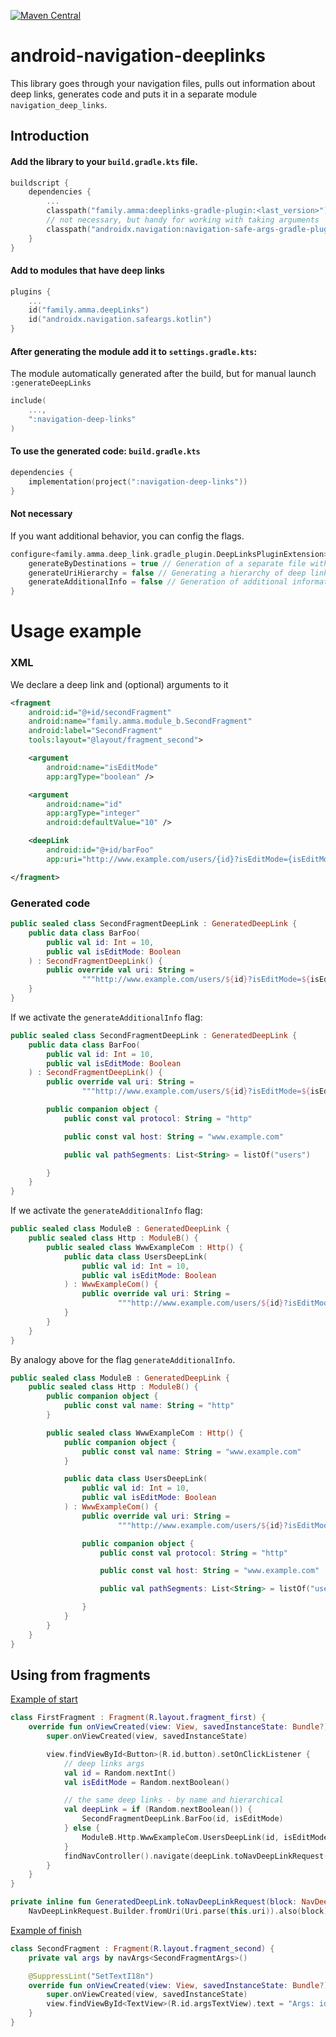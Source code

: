 [![Maven Central](https://maven-badges.herokuapp.com/maven-central/family.amma/deeplinks-gradle-plugin/badge.svg?style=plastic)](https://maven-badges.herokuapp.com/maven-central/family.amma/deeplinks-gradle-plugin)

# android-navigation-deeplinks
This library goes through your navigation files, pulls out information about deep links, generates code and puts it in a separate module `navigation_deep_links`.

## Introduction
#### Add the library to your `build.gradle.kts` file.
```kotlin
buildscript {
    dependencies {
        ...
        classpath("family.amma:deeplinks-gradle-plugin:<last_version>")
        // not necessary, but handy for working with taking arguments
        classpath("androidx.navigation:navigation-safe-args-gradle-plugin:2.3.5")
    }
}
```
#### Add to modules that have deep links
```kotlin
plugins {
    ...
    id("family.amma.deepLinks")
    id("androidx.navigation.safeargs.kotlin")
}
```
#### After generating the module add it to `settings.gradle.kts`:
The module automatically generated after the build, but for manual launch `:generateDeepLinks`
```kotlin
include(
    ...,
    ":navigation-deep-links"
)
```
#### To use the generated code: `build.gradle.kts`
```kotlin
dependencies {
    implementation(project(":navigation-deep-links"))
}
```
#### Not necessary 
If you want additional behavior, you can config the flags. 
```kotlin
configure<family.amma.deep_link.gradle_plugin.DeepLinksPluginExtension> {
    generateByDestinations = true // Generation of a separate file with deep links for each destination. 
    generateUriHierarchy = false // Generating a hierarchy of deep links based on their url.
    generateAdditionalInfo = false // Generation of additional information for all types of generation: names, protocol, host and path segments.
}
```

# Usage example
### XML
We declare a deep link and (optional) arguments to it
```xml
<fragment
    android:id="@+id/secondFragment"
    android:name="family.amma.module_b.SecondFragment"
    android:label="SecondFragment"
    tools:layout="@layout/fragment_second">

    <argument
        android:name="isEditMode"
        app:argType="boolean" />

    <argument
        android:name="id"
        app:argType="integer"
        android:defaultValue="10" />

    <deepLink
        android:id="@+id/barFoo"
        app:uri="http://www.example.com/users/{id}?isEditMode={isEditMode}" />

</fragment>
```
### Generated code
```kotlin
public sealed class SecondFragmentDeepLink : GeneratedDeepLink {
    public data class BarFoo(
        public val id: Int = 10,
        public val isEditMode: Boolean
    ) : SecondFragmentDeepLink() {
        public override val uri: String =
                """http://www.example.com/users/${id}?isEditMode=${isEditMode}"""
    }
}
```
If we activate the `generateAdditionalInfo` flag:
```kotlin
public sealed class SecondFragmentDeepLink : GeneratedDeepLink {
    public data class BarFoo(
        public val id: Int = 10,
        public val isEditMode: Boolean
    ) : SecondFragmentDeepLink() {
        public override val uri: String =
                """http://www.example.com/users/${id}?isEditMode=${isEditMode}"""

        public companion object {
            public const val protocol: String = "http"

            public const val host: String = "www.example.com"

            public val pathSegments: List<String> = listOf("users")

        }
    }
}
```

If we activate the `generateAdditionalInfo` flag:
```kotlin
public sealed class ModuleB : GeneratedDeepLink {
    public sealed class Http : ModuleB() {
        public sealed class WwwExampleCom : Http() {
            public data class UsersDeepLink(
                public val id: Int = 10,
                public val isEditMode: Boolean
            ) : WwwExampleCom() {
                public override val uri: String =
                        """http://www.example.com/users/${id}?isEditMode=${isEditMode}"""
            }
        }
    }
}
```
By analogy above for the flag `generateAdditionalInfo`.
```kotlin
public sealed class ModuleB : GeneratedDeepLink {
    public sealed class Http : ModuleB() {
        public companion object {
            public const val name: String = "http"
        }

        public sealed class WwwExampleCom : Http() {
            public companion object {
                public const val name: String = "www.example.com"
            }

            public data class UsersDeepLink(
                public val id: Int = 10,
                public val isEditMode: Boolean
            ) : WwwExampleCom() {
                public override val uri: String =
                        """http://www.example.com/users/${id}?isEditMode=${isEditMode}"""

                public companion object {
                    public const val protocol: String = "http"

                    public const val host: String = "www.example.com"

                    public val pathSegments: List<String> = listOf("users")

                }
            }
        }
    }
}
```

## Using from fragments
[Example of start](https://github.com/AMMA-Family/android-navigation-deeplinks/blob/master/sample/module-a/src/main/kotlin/family/amma/module_a/FirstFragment.kt)
```kotlin
class FirstFragment : Fragment(R.layout.fragment_first) {
    override fun onViewCreated(view: View, savedInstanceState: Bundle?) {
        super.onViewCreated(view, savedInstanceState)

        view.findViewById<Button>(R.id.button).setOnClickListener {
            // deep links args
            val id = Random.nextInt()
            val isEditMode = Random.nextBoolean()

            // the same deep links - by name and hierarchical
            val deepLink = if (Random.nextBoolean()) {
                SecondFragmentDeepLink.BarFoo(id, isEditMode)
            } else {
                ModuleB.Http.WwwExampleCom.UsersDeepLink(id, isEditMode)
            }
            findNavController().navigate(deepLink.toNavDeepLinkRequest())
        }
    }
}

private inline fun GeneratedDeepLink.toNavDeepLinkRequest(block: NavDeepLinkRequest.Builder.() -> Unit = {}) =
    NavDeepLinkRequest.Builder.fromUri(Uri.parse(this.uri)).also(block).build()
```
[Example of finish](https://github.com/AMMA-Family/android-navigation-deeplinks/blob/master/sample/module-b/src/main/kotlin/family/amma/module_b/SecondFragment.kt)
```kotlin
class SecondFragment : Fragment(R.layout.fragment_second) {
    private val args by navArgs<SecondFragmentArgs>()

    @SuppressLint("SetTextI18n")
    override fun onViewCreated(view: View, savedInstanceState: Bundle?) {
        super.onViewCreated(view, savedInstanceState)
        view.findViewById<TextView>(R.id.argsTextView).text = "Args: id = ${args.id}, isEditMode = ${args.isEditMode}"
    }
}
```
